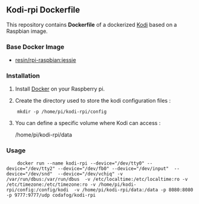 ## Kodi-rpi Dockerfile


This repository contains **Dockerfile** of a dockerized [Kodi](https://kodi.tv/download) based on a Raspbian image.


### Base Docker Image

* [resin/rpi-raspbian:jessie](https://hub.docker.com/r/resin/rpi-raspbian/)

### Installation

1. Install [Docker](https://www.docker.com/) on your Raspberry pi.

2. Create the directory used to store the kodi configuration files :
```
    mkdir -p /home/pi/kodi-rpi/config
```
3. You can define a specific volume where Kodi can access :

    /home/pi/kodi-rpi/data

### Usage
```
    docker run --name kodi-rpi --device="/dev/tty0" --device="/dev/tty2" --device="/dev/fb0" --device="/dev/input"  --device="/dev/snd"  --device="/dev/vchiq" -v /var/run/dbus:/var/run/dbus  -v /etc/localtime:/etc/localtime:ro -v /etc/timezone:/etc/timezone:ro -v /home/pi/kodi-rpi/config:/config/kodi  -v /home/pi/kodi-rpi/data:/data -p 8080:8080 -p 9777:9777/udp codafog/kodi-rpi 
```
